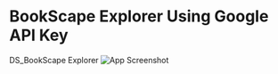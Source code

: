 # BookScape Explorer Using Google API Key
DS_BookScape Explorer
![App Screenshot](https://getwallpapers.com/wallpaper/full/1/b/a/166020.jpg)

